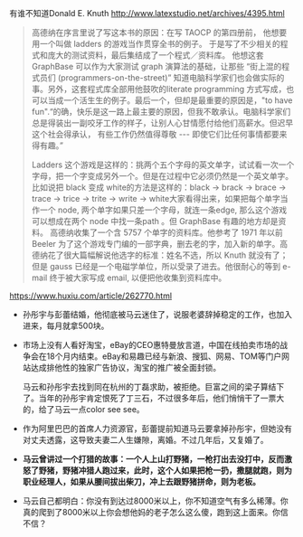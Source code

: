
有谁不知道Donald E. Knuth http://www.latexstudio.net/archives/4395.html
> 高德纳在序言里说了写这本书的原因：在写 TAOCP 的第四册前， 他想要用一个叫做 ladders 的游戏当作贯穿全书的例子。 于是写了不少相关的程式和庞大的测试资料，最后集结成了一个程式／资料库。 他想这套 GraphBase 可以作为大家测试 graph 演算法的基础，让那些 “街上混的程式员们 (programmers-on-the-street)” 知道电脑科学家们也会做实际的事。另外，这套程式库全部用他鼓吹的literate programming 方式写成，也可以当成一个活生生的例子。最后一个，但却是最重要的原因是，"to have fun".“的确，快乐是这一路上最主要的原因，但我不敢承认。电脑科学家们总是得装出一副咬牙工作的样子，让别人心甘情愿付给他们高薪水。但迟早这个社会得承认， 有些工作仍然值得尊敬 --- 即使它们比任何事情都要来得有趣。”
> 
> Ladders 这个游戏是这样的：挑两个五个字母的英文单字，试试看一次一个字母，把一个字变成另外一个。但是在过程中它必须仍然是一个英文单字。比如说把 black 变成 white的方法是这样的：black -> brack -> brace -> trace -> trice -> trite -> write -> white大家看得出来，如果把每个单字当作一个 node, 两个单字如果只差一个字母，就连一条edge, 那么这个游戏可以想成在两个 node 中找一条path 。但 GraphBase 有趣的地方却是资料。 高德纳收集了一个含 5757 个单字的资料库。他参考了 1971 年以前 Beeler 为了这个游戏专门编的一部字典，删去老的字，加入新的单字。高德纳花了很大篇幅解说他选字的标准：姓名不选，所以 Knuth 就没有了；但是 gauss 已经是一个电磁学单位，所以受录了进去。他很耐心的等到 e-mail 终于被大家写成 email, 以便把他收集到资料库中。

https://www.huxiu.com/article/262770.html
- 孙彤宇与彭蕾结婚，他彻底被马云迷住了，说服老婆辞掉稳定的工作，也加入进来，每月就拿500块。
- 市场上没有人看好淘宝，eBay的CEO惠特曼放言道，中国在线拍卖市场的战争会在18个月内结束。eBay和易趣已经与新浪、搜狐、网易、TOM等门户网站达成排他性的独家广告协议，淘宝的推广被全面封锁。

  马云和孙彤宇去找到同在杭州的丁磊求助，被拒绝。巨富之间的梁子算结下了。当年的孙彤宇肯定恨死了丁三石，不过很多年后，他们悄悄干了一票大的，给了马云一点color see see。
- 作为阿里巴巴的首席人力资源官，彭蕾提前知道马云要拿掉孙彤宇，但她没有对丈夫透露，这导致夫妻二人生嫌隙，离婚。不过几年后，又复婚了。  
- **马云曾讲过一个打猎的故事：一个人上山打野猪，一枪打出去没打中，反而激怒了野猪，野猪冲猎人跑过来，此时，这个人如果把枪一扔，撒腿就跑，则为职业经理人，如果从腰间拔出柴刀，冲上去跟野猪拼命，则为老板。**
- 马云自己都明白：你没有到达过8000米以上，你不知道空气有多么稀薄。你真的爬到了8000米以上你会想他妈的老子怎么这么傻，跑到这上面来。你信不信？

